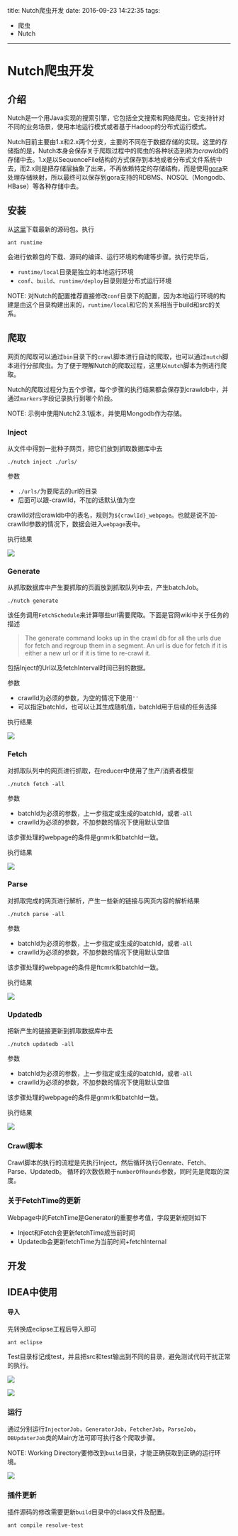 title: Nutch爬虫开发
date: 2016-09-23 14:22:35
tags:
- 爬虫
- Nutch
---

# Nutch爬虫开发

## 介绍

Nutch是一个用Java实现的搜索引擎，它包括全文搜索和网络爬虫。它支持针对不同的业务场景，使用本地运行模式或者基于Hadoop的分布式运行模式。

Nutch目前主要由1.x和2.x两个分支，主要的不同在于数据存储的实现。这里的存储指的是，Nutch本身会保存关于爬取过程中的爬虫的各种状态到称为*crawldb*的存储中去。1.x是以SequenceFile结构的方式保存到本地或者分布式文件系统中去，而2.x则是把存储层抽象了出来，不再依赖特定的存储结构，而是使用[gora]来处理存储映射，所以最终可以保存到gora支持的RDBMS、NOSQL（Mongodb、HBase）等各种存储中去。

<!-- more -->

## 安装

从[这里][nutch]下载最新的源码包。执行

```
ant runtime
```

会进行依赖包的下载、源码的编译、运行环境的构建等步骤。执行完毕后，

- `runtime/local`目录是独立的本地运行环境
- `conf`、`build`、`runtime/deploy`目录则是分布式运行环境

NOTE: 对Nutch的配置推荐直接修改`conf`目录下的配置，因为本地运行环境的构建是由这个目录构建出来的，`runtime/local`和它的关系相当于build和src的关系。

## 爬取

网页的爬取可以通过`bin`目录下的`crawl`脚本进行自动的爬取，也可以通过`nutch`脚本进行分部爬虫。为了便于理解Nutch的爬取过程，这里以`nutch`脚本为例进行爬取。

Nutch的爬取过程分为五个步骤，每个步骤的执行结果都会保存到crawldb中，并通过`markers`字段记录执行到哪个阶段。

NOTE: 示例中使用Nutch2.3.1版本，并使用Mongodb作为存储。

### Inject

从文件中得到一批种子网页，把它们放到抓取数据库中去

```
./nutch inject ./urls/
```

参数

- `./urls/`为要爬去的url的目录
- 后面可以跟-crawlId，不加的话默认值为空

crawlId对应crawldb中的表名，规则为`${crawlId}_webpage`。也就是说不加-crawlId参数的情况下，数据会进入`webpage`表中。

执行结果

![](/img/nutch-inject.png)

### Generate

从抓取数据库中产生要抓取的页面放到抓取队列中去，产生batchJob。


```
./nutch generate
```

该任务调用`FetchSchedule`来计算哪些url需要爬取。下面是官网wiki中关于任务的描述

> The generate command looks up in the crawl db for all the urls due for fetch and regroup them in a segment. An url is due for fetch if it is either a new url or if it is time to re-crawl it. 

包括Inject的Url以及fetchInterval时间已到的数据。


参数

- crawlId为必须的参数，为空的情况下使用`''`
- 可以指定batchId，也可以让其生成随机值，batchId用于后续的任务选择

执行结果

![](/img/nutch-generate.png)


### Fetch

对抓取队列中的网页进行抓取，在reducer中使用了生产/消费者模型

```
./nutch fetch -all
```

参数
- batchId为必须的参数，上一步指定或生成的batchId，或者`-all`
- crawlId为必须的参数，不加参数的情况下使用默认空值

该步骤处理的webpage的条件是gnmrk和batchId一致。

执行结果

![](/img/nutch-fetch.png)

### Parse

对抓取完成的网页进行解析，产生一些新的链接与网页内容的解析结果

```
./nutch parse -all
```

参数
- batchId为必须的参数，上一步指定或生成的batchId，或者`-all`
- crawlId为必须的参数，不加参数的情况下使用默认空值

该步骤处理的webpage的条件是ftcmrk和batchId一致。

执行结果

![](/img/nutch-parse.png)

### Updatedb

把新产生的链接更新到抓取数据库中去

```
./nutch updatedb -all
```

参数
- batchId为必须的参数，上一步指定或生成的batchId，或者`-all`
- crawlId为必须的参数，不加参数的情况下使用默认空值

该步骤处理的webpage的条件是gnmrk和batchId一致。

执行结果

![](/img/nutch-updatedb.png)

### Crawl脚本

Crawl脚本的执行的流程是先执行Inject，然后循环执行Genrate、Fetch、Parse、Updatedb。 循环的次数依赖于`numberOfRounds`参数，同时先是爬取的深度。

### 关于FetchTime的更新

Webpage中的FetchTime是Generator的重要参考值，字段更新规则如下

- Inject和Fetch会更新fetchTime成当前时间
- Updatedb会更新fetchTime为当前时间+fetchInternal


## 开发

## IDEA中使用

#### 导入

先转换成eclipse工程后导入即可

```
ant eclipse
```

Test目录标记成test，并且把src和test输出到不同的目录，避免测试代码干扰正常的执行。

![](/img/mark-test.png)

![](/img/set-output.png)

### 运行

通过分别运行`InjectorJob`，`GeneratorJob`，`FetcherJob`，`ParseJob`，`DBUpdaterJob`类的Main方法可即可执行各个爬取步骤。

NOTE: Working Directory要修改到`build`目录，才能正确获取到正确的运行环境。

![](/img/working-dir.png)

### 插件更新

插件源码的修改需要更新`build`目录中的class文件及配置。

```
ant compile resolve-test
```

[gora]: https://gora.apache.org/
[Nutch]: http://nutch.apache.org/downloads.html
